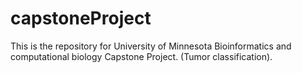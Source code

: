# capstoneProject

This is the repository for University of Minnesota Bioinformatics and computational biology Capstone Project. (Tumor classification).

